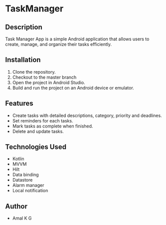 # TaskManager

## Description
Task Manager App is a simple Android application that allows users to create, manage, and organize their tasks efficiently.

## Installation
1. Clone the repository.
2. Checkout to the master branch
3. Open the project in Android Studio.
4. Build and run the project on an Android device or emulator.

## Features
- Create tasks with detailed descriptions, category, priority and deadlines.
- Set reminders for each tasks.
- Mark tasks as complete when finished.
- Delete and update tasks.

## Technologies Used
- Kotlin
- MVVM
- Hilt
- Data binding
- Datastore
- Alarm manager
- Local notification

## Author
- Amal K G
